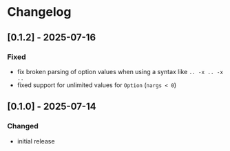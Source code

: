 # Changelog

## [0.1.2] - 2025-07-16

### Fixed

- fix broken parsing of option values when using a syntax like `.. -x .. -x ..`
- fixed support for unlimited values for `Option` (`nargs < 0`)


## [0.1.0] - 2025-07-14

### Changed

- initial release

